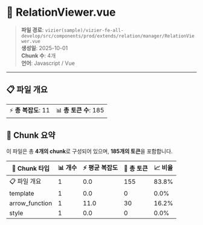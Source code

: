 # 📄 RelationViewer.vue

> **파일 경로**: `vizier(sample)/vizier-fe-all-develop/src/components/prod/extends/relation/manager/RelationViewer.vue`  
> **생성일**: 2025-10-01  
> **Chunk 수**: 4개  
> **언어**: Javascript / Vue
---





## 📋 파일 개요

| | |
|--|--|
| ⚡ **총 복잡도**: 11 | 📊 **총 토큰 수**: 185 |






## 🧩 Chunk 요약

이 파일은 총 **4개의 chunk**로 구성되어 있으며, **185개의 토큰**을 포함합니다.

| 🧩 Chunk 타입 | 📊 개수 | ⚡ 평균 복잡도 | 📝 총 토큰 | 📈 비율 |
|---------------|--------|-------------|----------|--------|
| 📋 파일 개요 | 1 | 0.0 | 155 | 83.8% |
| template | 1 | 0.0 | 0 | 0.0% |
| arrow_function | 1 | 11.0 | 30 | 16.2% |
| style | 1 | 0.0 | 0 | 0.0% |

